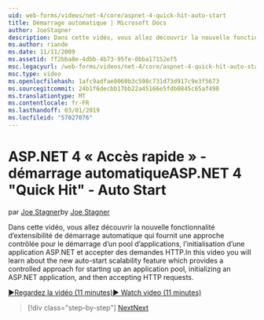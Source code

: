 ```yaml
---
uid: web-forms/videos/net-4/core/aspnet-4-quick-hit-auto-start
title: Démarrage automatique | Microsoft Docs
author: JoeStagner
description: Dans cette vidéo, vous allez découvrir la nouvelle fonctionnalité d’extensibilité de démarrage automatique qui fournit une approche contrôlée pour le démarrage d’un pool d’applications, initializ...
ms.author: riande
ms.date: 11/11/2009
ms.assetid: ff2bba8e-4dbb-4b73-95fe-0bba17152ef5
msc.legacyurl: /web-forms/videos/net-4/core/aspnet-4-quick-hit-auto-start
msc.type: video
ms.openlocfilehash: 1afc9adfae0060b3c598c731d73d917c9e3f5673
ms.sourcegitcommit: 24b1f6decbb17bb22a45166e5fdb0845c65af498
ms.translationtype: MT
ms.contentlocale: fr-FR
ms.lasthandoff: 03/01/2019
ms.locfileid: "57027076"
---
```

<a name="aspnet-4-quick-hit---auto-start"></a><span data-ttu-id="e3535-103">ASP.NET 4 « Accès rapide » - démarrage automatique</span><span class="sxs-lookup"><span data-stu-id="e3535-103">ASP.NET 4 "Quick Hit" - Auto Start</span></span>
====================
<span data-ttu-id="e3535-104">par [Joe Stagner](https://github.com/JoeStagner)</span><span class="sxs-lookup"><span data-stu-id="e3535-104">by [Joe Stagner](https://github.com/JoeStagner)</span></span>

<span data-ttu-id="e3535-105">Dans cette vidéo, vous allez découvrir la nouvelle fonctionnalité d’extensibilité de démarrage automatique qui fournit une approche contrôlée pour le démarrage d’un pool d’applications, l’initialisation d’une application ASP.NET et accepter des demandes HTTP.</span><span class="sxs-lookup"><span data-stu-id="e3535-105">In this video you will learn about the new auto-start scalability feature which provides a controlled approach for starting up an application pool, initializing an ASP.NET application, and then accepting HTTP requests.</span></span> 

[<span data-ttu-id="e3535-106">&#9654;Regardez la vidéo (11 minutes)</span><span class="sxs-lookup"><span data-stu-id="e3535-106">&#9654; Watch video (11 minutes)</span></span>](https://channel9.msdn.com/Blogs/ASP-NET-Site-Videos/aspnet-4-quick-hit-auto-start)

> [!div class="step-by-step"]
> [<span data-ttu-id="e3535-107">Next</span><span class="sxs-lookup"><span data-stu-id="e3535-107">Next</span></span>](aspnet-4-quick-hit-clean-webconfig-files.md)
